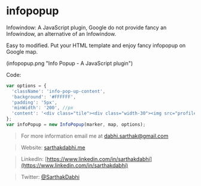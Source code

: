 # infopopup
Infowindow: A JavaScript plugin, Google do not provide fancy an Infowindow, an alternative of an Infowindow.

Easy to modified. Put your HTML template and enjoy fancy infopopup on Google map.

(infopopup.png "Info Popup - A JavaScript plugin")

Code:
```javascript
var options = {
  'className': 'info-pop-up-content',
  'background': '#FFFFFF',
  'padding': '5px',
  'minWidth': '200', //px
  'content': '<div class="tile"><div class="width-30"><img src="profile-photo.jpg"></div><div class="width-70"><label>Sarthak Dabhi</label><br>WEB DEVELOPER<br>Website: <a href="http://sarthakdabhi.me/">sarthakdabhi.me</a></div></div>'
};
var infoPopup = new InfoPopup(marker, map, options);
```

> For more information email me at dabhi.sarthak@gmail.com

> Website: [sarthakdabhi.me](http://sarthakdabhi.me) 

> LinkedIn: [https://www.linkedin.com/in/sarthakdabhi](https://www.linkedin.com/in/sarthakdabhi)

> Twitter: [@SarthakDabhi](https://twitter.com/SarthakDabhi)
